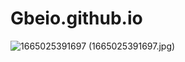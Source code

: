 # Gbeio.github.io

![1665025391697](https://user-images.githubusercontent.com/115899539/198184109-80c949ee-e652-4c2e-8d20-0af16a3a8882.jpg)
(1665025391697.jpg)
